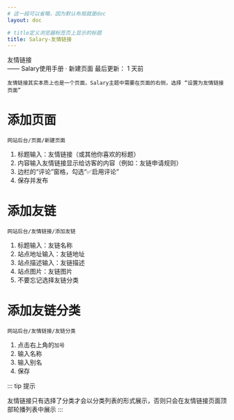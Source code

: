 ```yaml
---
# 这一段可以省略，因为默认布局就是doc
layout: doc

# title定义浏览器标签页上显示的标题
title: Salary-友情链接
---
```

<div class="title-wrapper">
   <div class="page-title">友情链接</div>
   <div class="post-title">—— Salary使用手册 · 新建页面
      <span class="lastModifyTime">
          <i class="fa-regular fa-clock"></i> 最后更新： 1 天前
      </span>
   </div>
</div>

`友情链接其实本质上也是一个页面，Salary主题中需要在页面的右侧，选择 “设置为友情链接页面”`

# 添加页面

`网站后台/页面/新建页面`

1. 标题输入：友情链接（或其他你喜欢的标题）
2. 内容输入友情链接显示给访客的内容（例如：友链申请规则）
4. 边栏的“评论”窗格，勾选“✅启用评论”
5. 保存并发布

# 添加友链

`网站后台/友情链接/添加友链`

1. 标题输入：友链名称
2. 站点地址输入：友链地址
3. 站点描述输入：友链描述
4. 站点图片：友链图片
5. 不要忘记选择友链分类

# 添加友链分类

`网站后台/友情链接/友链分类`

1. 点击右上角的`加号`
2. 输入名称
3. 输入别名
4. 保存

::: tip 提示

友情链接只有选择了分类才会以分类列表的形式展示，否则只会在友情链接页面顶部轮播列表中展示
:::
